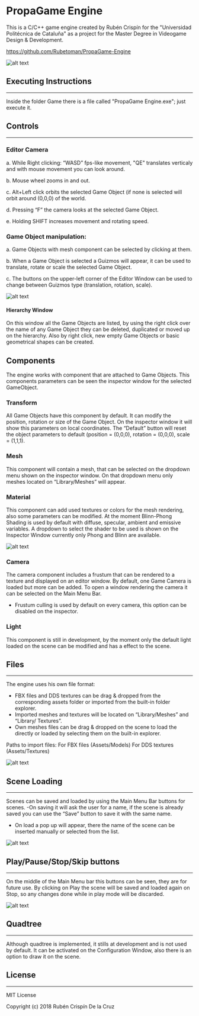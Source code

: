 # PropaGame Engine
This is a C/C++ game engine created by Rubén Crispín for the "Universidad Politécnica de Cataluña" as a project for the Master Degree in Videogame Design & Development.

https://github.com/Rubetoman/PropaGame-Engine

![alt text](https://pbs.twimg.com/media/DxcWmwKX4AENdpp.jpg:large)

## Executing Instructions
-------------
Inside the folder Game there is a file called "PropaGame Engine.exe"; just execute it.

## Controls
-------------
### Editor Camera
a.	While Right clicking: “WASD” fps-like movement, "QE" translates verticaly and with mouse movement you can look around.

b.	Mouse wheel zooms in and out.

c.	Alt+Left click orbits the selected Game Object (if none is selected will orbit around (0,0,0) of the world.

d.	Pressing “F” the camera looks at the selected Game Object.

e.	Holding SHIFT increases movement and rotating speed.

### Game Object manipulation:
a. Game Objects with mesh component can be selected by clicking at them.

b. When a Game Object is selected a Guizmos will appear, it can be used to translate, rotate or scale the selected Game Object.

c. The buttons on the upper-left corner of the Editor Window can be used to change between Guizmos type (translation, rotation, scale).

![alt text](https://s2.gifyu.com/images/Guizmo.gif)

#### Hierarchy Window
On this window all the Game Objects are listed, by using the right click over the name of any Game Object they can be deleted, duplicated or moved up on the hierarchy.
Also by right click, new empty Game Objects or basic geometrical shapes can be created.


## Components
The engine works with component that are attached to Game Objects. This components parameters can be seen the inspector window for the selected GameObject.

### Transform
All Game Objects have this component by default. It can modify the position, rotation or size of the Game Object. On the inspector window it will show this parameters on local coordinates. The “Default” button will reset the object parameters to default (position = (0,0,0), rotation = (0,0,0), scale = (1,1,1).

### Mesh
This component will contain a mesh, that can be selected on the dropdown menu shown on the inspector window. On that dropdown menu only meshes located on “Library/Meshes” will appear.

### Material
This component can add used textures or colors for the mesh rendering, also some parameters can be modified. At the moment Blinn-Phong Shading is used by default with diffuse, specular, ambient and emissive variables. A dropdown to select the shader to be used is shown on the Inspector Window currently only Phong and Blinn are available.

![alt text](https://s2.gifyu.com/images/material.gif)

### Camera
The camera component includes a frustum that can be rendered to a texture and displayed on an editor window. By default, one Game Camera is loaded but more can be added. To open a window rendering the camera it can be selected on the Main Menu Bar.

-	Frustum culling is used by default on every camera, this option can be disabled on the inspector.

### Light
This component is still in development, by the moment only the default light loaded on the scene can be modified and has a effect to the scene.


## Files
-------------
The engine uses his own file format:
- FBX files and DDS textures can be drag & dropped from the corresponding assets folder or imported from the built-in folder explorer.
- Imported meshes and textures will be located on “Library/Meshes” and “Library/ Textures”.
- Own meshes files can be drag & dropped on the scene to load the directly or loaded by selecting them on the built-in explorer.

Paths to import files:
For FBX files (Assets/Models)
For DDS textures (Assets/Textures)

![alt text](https://s2.gifyu.com/images/Import.gif)

## Scene Loading
---------
Scenes can be saved and loaded by using the Main Menu Bar buttons for scenes.
-On saving it will ask the user for a name, if the scene is already saved you can use the “Save” button to save it with the same name. 
- On load a pop up will appear, there the name of the scene can be inserted manually or selected from the list.

![alt text](https://s2.gifyu.com/images/SceneLoad.gif)

## Play/Pause/Stop/Skip buttons
------
On the middle of the Main Menu bar this buttons can be seen, they are for future use. By clicking on Play the scene will be saved and loaded again on Stop, so any changes done while in play mode will be discarded.

![alt text](https://s2.gifyu.com/images/Play.gif)

## Quadtree
------
Although quadtree is implemented, it stills at development and is not used by default. It can be activated on the Configuration Window, also there is an option to draw it on the scene.

## License
-------------
MIT License

Copyright (c) 2018 Rubén Crispín De la Cruz
